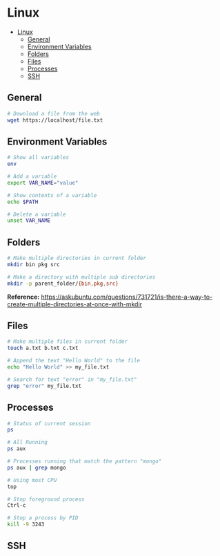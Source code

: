 Linux
=======

- [Linux](#linux)
  - [General](#general)
  - [Environment Variables](#environment-variables)
  - [Folders](#folders)
  - [Files](#files)
  - [Processes](#processes)
  - [SSH](#ssh)

## General

```bash
# Download a file from the web
wget https://localhost/file.txt
```

## Environment Variables

```bash
# Show all variables
env

# Add a variable
export VAR_NAME="value"

# Show contents of a variable
echo $PATH

# Delete a variable
unset VAR_NAME
```

## Folders

```bash
# Make multiple directories in current folder
mkdir bin pkg src

# Make a directory with multiple sub directories
mkdir -p parent_folder/{bin,pkg,src}
```
**Reference:** https://askubuntu.com/questions/731721/is-there-a-way-to-create-multiple-directories-at-once-with-mkdir

## Files

```bash
# Make multiple files in current folder
touch a.txt b.txt c.txt

# Append the text "Hello World" to the file
echo "Hello World" >> my_file.txt

# Search for text "error" in "my_file.txt"
grep "error" my_file.txt
```

## Processes

```bash
# Status of current session
ps

# All Running
ps aux

# Processes running that match the pattern "mongo"
ps aux | grep mongo

# Using most CPU
top

# Stop foreground process
Ctrl-c

# Stop a process by PID
kill -9 3243
```

## SSH